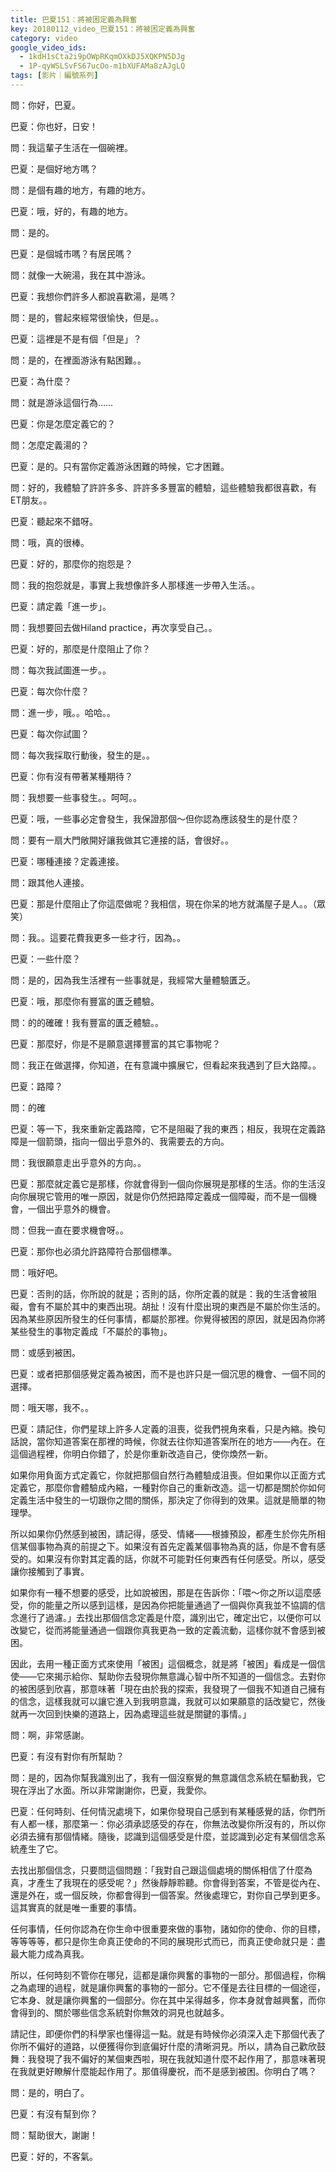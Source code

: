 ```yaml
---
title: 巴夏151：將被困定義為興奮
key: 20180112_video_巴夏151：將被困定義為興奮
category: video
google_video_ids:
  - 1kdH1sCta2i9pOWpRKqmOXkDJ5XQKPN5DJg
  - 1P-qyWSLSvFS67ucOo-m1bXUFAMa8zAJgLQ
tags: [影片｜編號系列]
---
```


問：你好，巴夏。

巴夏：你也好，日安！

問：我這輩子生活在一個碗裡。

巴夏：是個好地方嗎？

問：是個有趣的地方，有趣的地方。

巴夏：哦，好的，有趣的地方。

問：是的。

巴夏：是個城市嗎？有居民嗎？

問：就像一大碗湯，我在其中游泳。

巴夏：我想你們許多人都說喜歡湯，是嗎？

問：是的，嘗起來經常很愉快，但是。。

巴夏：這裡是不是有個「但是」？

問：是的，在裡面游泳有點困難。。

巴夏：為什麼？

問：就是游泳這個行為……

巴夏：你是怎麼定義它的？

問：怎麼定義湯的？

巴夏：是的。只有當你定義游泳困難的時候，它才困難。

問：好的，我體驗了許許多多、許許多多豐富的體驗，這些體驗我都很喜歡，有ET朋友。。

巴夏：聽起來不錯呀。

問：哦，真的很棒。

巴夏：好的，那麼你的抱怨是？

問：我的抱怨就是，事實上我想像許多人那樣進一步帶入生活。。

巴夏：請定義「進一步」。

問：我想要回去做Hiland practice，再次享受自己。。

巴夏：好的，那麼是什麼阻止了你？

問：每次我試圖進一步。。

巴夏：每次你什麼？

問：進一步，哦。。哈哈。。

巴夏：每次你試圖？

問：每次我採取行動後，發生的是。。

巴夏：你有沒有帶著某種期待？

問：我想要一些事發生。。呵呵。。

巴夏：哦，一些事必定會發生，我保證那個～但你認為應該發生的是什麼？

問：要有一扇大門敞開好讓我做其它連接的話，會很好。。

巴夏：哪種連接？定義連接。

問：跟其他人連接。

巴夏：那是什麼阻止了你這麼做呢？我相信，現在你呆的地方就滿屋子是人。。（眾笑）

問：我。。這要花費我更多一些才行，因為。。

巴夏：一些什麼？

問：是的，因為我生活裡有一些事就是，我經常大量體驗匱乏。

巴夏：哦，那麼你有豐富的匱乏體驗。

問：的的確確！我有豐富的匱乏體驗。。

巴夏：那麼好，你是不是願意選擇豐富的其它事物呢？

問：我正在做選擇，你知道，在有意識中擴展它，但看起來我遇到了巨大路障。。

巴夏：路障？

問：的確

巴夏：等一下，我來重新定義路障，它不是阻礙了我的東西；相反，我現在定義路障是一個箭頭，指向一個出乎意外的、我需要去的方向。

問：我很願意走出乎意外的方向。。

巴夏：那麼就定義它是那樣，你就會得到一個向你展現是那樣的生活。你的生活沒向你展現它管用的唯一原因，就是你仍然把路障定義成一個障礙，而不是一個機會，一個出乎意外的機會。

問：但我一直在要求機會呀。。

巴夏：那你也必須允許路障符合那個標準。

問：哦好吧。

巴夏：否則的話，你所說的就是；否則的話，你所定義的就是：我的生活會被阻礙，會有不屬於其中的東西出現。胡扯！沒有什麼出現的東西是不屬於你生活的。因為某些原因所發生的任何事情，都屬於那裡。你覺得被困的原因，就是因為你將某些發生的事物定義成「不屬於的事物」。

問：或感到被困。

巴夏：或者把那個感覺定義為被困，而不是也許只是一個沉思的機會、一個不同的選擇。

問：哦天哪，我不。。

巴夏：請記住，你們星球上許多人定義的沮喪，從我們視角來看，只是內縮。換句話說，當你知道答案在那裡的時候，你就去往你知道答案所在的地方——內在。在這個過程裡，你明白你錯了，於是你重新改造自己，使你煥然一新。

如果你用負面方式定義它，你就把那個自然行為體驗成沮喪。但如果你以正面方式定義它，那麼你會體驗成內縮，一種對你自己的重新改造。這一切都是關於你如何定義生活中發生的一切跟你之間的關係，那決定了你得到的效果。這就是簡單的物理學。

所以如果你仍然感到被困，請記得，感受、情緒——根據預設，都產生於你先所相信某個事物為真的前提之下。如果沒有首先定義某個事物為真的話，你是不會有感受的。如果沒有你對其定義的話，你就不可能對任何東西有任何感受。所以，感受讓你接觸到了事實。

如果你有一種不想要的感受，比如說被困，那是在告訴你：「喂～你之所以這麼感受，你的能量之所以感到這樣，是因為你把能量通過了一個與你真我並不協調的信念進行了過濾。」去找出那個信念定義是什麼，識別出它，確定出它，以便你可以改變它，從而將能量通過一個跟你真我更為一致的定義流動，這樣你就不會感到被困。

因此，去用一種正面方式來使用「被困」這個概念，就是將「被困」看成是一個信使——它來揭示給你、幫助你去發現你無意識心智中所不知道的一個信念。去對你的被困感到欣喜，那意味著「現在由於我的探索，我發現了一個我不知道自己擁有的信念，這樣我就可以讓它進入到我明意識，我就可以如果願意的話改變它，然後就再一次回到快樂的道路上，因為處理這些就是關鍵的事情。」

問：啊，非常感謝。

巴夏：有沒有對你有所幫助？

問：是的，因為你幫我識別出了，我有一個沒察覺的無意識信念系統在驅動我，它現在浮出了水面。所以非常謝謝你，巴夏，我愛你。

巴夏：任何時刻、任何情況處境下，如果你發現自己感到有某種感覺的話，你們所有人都一樣，那麼第一：你必須承認感受的存在，你無法改變你所沒有的，所以你必須去擁有那個情緒。隨後，認識到這個感受是什麼，並認識到必定有某個信念系統產生了它。

去找出那個信念，只要問這個問題：「我對自己跟這個處境的關係相信了什麼為真，才產生了我現在的感受呢？」然後靜靜聆聽。你會得到答案，不管是從內在、還是外在，或一個反映，你都會得到一個答案。然後處理它，對你自己學到更多。這其實真的就是唯一重要的事情。

任何事情，任何你認為在你生命中很重要來做的事物，諸如你的使命、你的目標，等等等等，都只是你生命真正使命的不同的展現形式而已，而真正使命就只是：盡最大能力成為真我。

所以，任何時刻不管你在哪兒，這都是讓你興奮的事物的一部分。那個過程，你稱之為處理的過程，就是讓你興奮的事物的一部分。它不僅是去往目標的一個途徑，它本身、就是讓你興奮的一個部分。你在其中呆得越多，你本身就會越興奮，而你會得到的、關於哪些信念系統對你無效的洞見也就越多。

請記住，即便你們的科學家也懂得這一點。就是有時候你必須深入走下那個代表了你所不偏好的道路，以便獲得你到底偏好什麼的清晰洞見。所以，請為自己歡欣鼓舞：我發現了我不偏好的某個東西啦，現在我就知道什麼不起作用了，那意味著現在我就更好瞭解什麼能起作用了。那值得慶祝，而不是感到被困。你明白了嗎？

問：是的，明白了。

巴夏：有沒有幫到你？

問：幫助很大，謝謝！

巴夏：好的，不客氣。
